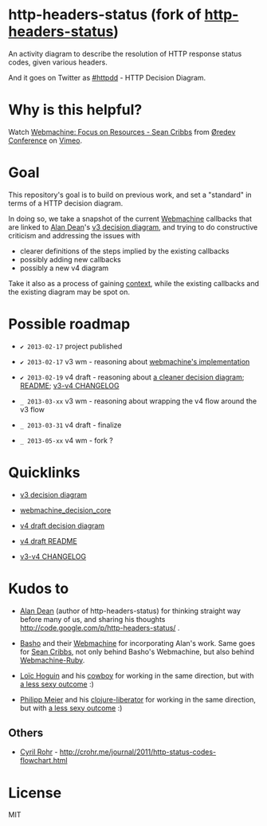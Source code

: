 # http-headers-status (fork of [http-headers-status](http://code.google.com/p/http-headers-status/))

An activity diagram to describe the resolution of HTTP response status codes, given various headers.

And it goes on Twitter as [#httpdd](https://twitter.com/search/realtime?q=httpdd) - HTTP Decision Diagram.


# Why is this helpful?

Watch [Webmachine: Focus on Resources - Sean Cribbs](http://vimeo.com/20784244) from [&Oslash;redev Conference](http://vimeo.com/user4280938) on [Vimeo](http://vimeo.com).


# Goal

This repository's goal is to build on previous work, and set a "standard" in terms of a HTTP decision diagram.

In doing so, we take a snapshot of the current [Webmachine](https://github.com/basho/webmachine) callbacks that are linked to [Alan Dean](https://twitter.com/adean)'s [v3 decision diagram](https://raw.github.com/andreineculau/http-headers-status/master/v3/http-headers-status-v3.png), and trying to do constructive criticism and addressing the issues with

* clearer definitions of the steps implied by the existing callbacks
* possibly adding new callbacks
* possibly a new v4 diagram

Take it also as a process of gaining [context](https://twitter.com/slicknet/status/300625746966241280), while the existing callbacks and the existing diagram may be spot on.


# Possible roadmap

* `✔ 2013-02-17` project published
* `✔ 2013-02-17` v3 wm - reasoning about [webmachine's implementation](v3/webmachine_resource.erl)
* `✔ 2013-02-19` v4 draft - reasoning about [a cleaner decision diagram](v4/http-headers-status-v4.png); [README](v4/README.md); [v3-v4 CHANGELOG](v4/CHANGELOG.v3-v4.md)


* `_ 2013-03-xx` v3 wm - reasoning about wrapping the v4 flow around the v3 flow
* `_ 2013-03-31` v4 draft - finalize


* `_ 2013-05-xx` v4 wm - fork ?


# Quicklinks

* [v3 decision diagram](v3/http-headers-status-v3.png)
* [webmachine_decision_core](https://github.com/basho/webmachine/blob/master/src/webmachine_decision_core.erl)


* [v4 draft decision diagram](v4/http-headers-status-v4.png)
* [v4 draft README](v4/README.md)
* [v3-v4 CHANGELOG](v4/CHANGELOG.v3-v4.md)


# Kudos to

* [Alan Dean](https://twitter.com/adean) (author of http-headers-status) for thinking straight way before many of us, and sharing his thoughts http://code.google.com/p/http-headers-status/ .

* [Basho](https://twitter.com/basho) and their [Webmachine](https://github.com/basho/webmachine/wiki) for incorporating Alan's work. Same goes for [Sean Cribbs](https://twitter.com/seancribbs), not only behind Basho's Webmachine, but also behind [Webmachine-Ruby](https://github.com/seancribbs/webmachine-ruby).

* [Loïc Hoguin](https://twitter.com/lhoguin) and his [cowboy](https://github.com/extend/cowboy) for working in the same direction, but with [a less sexy outcome](https://raw.github.com/nevar/cowboy/a597393265d9d69df3f9b0fe660087a208e86641/guide/rest_flow_diagram.svg) :)

* [Philipp Meier](https://twitter.com/ordnungswprog) and his [clojure-liberator](http://clojure-liberator.github.com/) for working in the same direction, but with [a less sexy outcome](http://philipp.meier.name/t/liberator-flow-color.png) :)

## Others

* [Cyril Rohr](https://twitter.com/crohr) - http://crohr.me/journal/2011/http-status-codes-flowchart.html


# License

MIT
